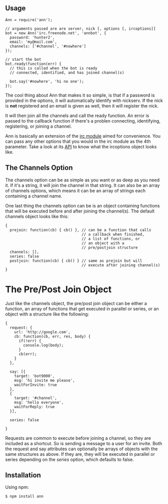 Usage
------------------

    Ann = require('ann');

    // arguments passed are are server, nick [, options [, ircoptions]]
    bot = new Ann('irc.freenode.net', 'annbot', {
      password: 'hunter2',
      email: 'my@mail.com',
      channels: ['#channel', '#nowhere']
    });

    // start the bot
    bot.ready(function(err) {
      // this is called when the bot is ready
      // connected, identified, and has joined channel(s)

      bot.say('#nowhere', 'hi no one');
    });

The cool thing about Ann that makes it so simple, is that if a password is provided in the options, it will automatically identify with nickserv. If the nick is **not** registered and an email is given as well, then it will register the nick.

It will then join all the channels and call the ready function. An error is passed to the callback function if there's a problen connecting, identifying, registering, or joining a channel.

Ann is basically an extension of the [irc module](https://github.com/martynsmith/node-irc) aimed for convenience. You can pass any other options that you would in the irc module as the 4th parameter. Take a look at its [API](https://github.com/martynsmith/node-irc/blob/master/API.md) to know what the ircoptions object looks like.


The Channels Option
-------------------
The channels option can be as simple as you want or as deep as you need it. If it's a string, it will join the channel in that string. It can also be an array of channels options, which means it can be an array of strings each containing a channel name.

One last thing the channels option can be is an object containing functions that will be executed before and after joining the channel(s). The default channels object looks like this:

    {
      prejoin: function(cb) { cb() }, // can be a function that calls
                                      // a callback when finished,
                                      // a list of functions, or
                                      // an object with a
                                      // pre/postjoin structure
      channels: [],
      series: false
      postjoin: function(cb) { cb() } // same as prejoin but will
                                      // execute after joining channel(s)
    }

# The Pre/Post Join Object

Just like the channels object, the pre/post join object can be either a function, an array of functions that get executed in parallel or series, or an object with a structure like the following:

    {
      request: {
        url: 'http://google.com',
        cb: function(cb, err, res, body) {
          if(!err) {
            console.log(body);
          }
          cb(err);
        }
      },

      say: [{
        target: 'bot9000',
        msg: 'hi invite me please',
        waitForInvite: true
      },
      {
        target: '#channel',
        msg: 'hello everyone',
        waitForReply: true
      }],

      series: false
                                       
    }

Requests are common to execute before joining a channel, so they are included as a shortcut. So is sending a message to a user for an invite. Both the request and say attributes can optionally be arrays of objects with the same structures as above. If they are, they will be executed in parallel or series depending on the *series* option, which defaults to false.


Installation
------------
Using npm:

    $ npm install ann

